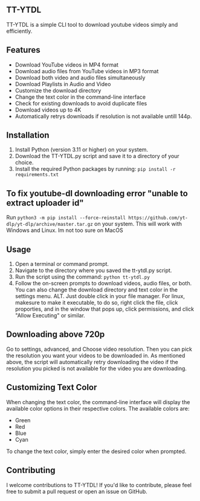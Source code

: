 ## TT-YTDL
 
TT-YTDL is a simple CLI tool to download youtube videos simply and efficiently.
 
## Features 
 
- Download YouTube videos in MP4 format 
- Download audio files from YouTube videos in MP3 format 
- Download both video and audio files simultaneously
- Download Playlists in Audio and Video
- Customize the download directory 
- Change the text color in the command-line interface 
- Check for existing downloads to avoid duplicate files
- Download videos up to 4K
- Automatically retrys downloads if resolution is not available untill 144p.

 
## Installation 
 
1. Install Python (version 3.11 or higher) on your system. 
2. Download the TT-YTDL.py  script and save it to a directory of your choice.
3. Install the required Python packages by running:  ```pip install -r requirements.txt```  


## To fix youtube-dl downloading error "unable to extract uploader id"
   Run ```python3 -m pip install --force-reinstall https://github.com/yt-dlp/yt-dlp/archive/master.tar.gz``` on your system. This will work with Windows and Linux. Im not too sure on MacOS 


## Usage 
 
1. Open a terminal or command prompt. 
2. Navigate to the directory where you saved the  tt-ytdl.py  script. 
3. Run the script using the command:  ```python tt-ytdl.py```  
4. Follow the on-screen prompts to download videos, audio files, or both. You can also change the download directory and text color in the settings menu. 
ALT. Just double click in your file manager. For linux, makesure to make it executable, to do so, right click the file, click proporties, and in the window that pops up, click permissions, and click "Allow Executing" or similar.

## Downloading above 720p
   Go to settings, advanced, and Choose video resolution. Then you can pick the resolution you want your videos to be downloaded in. As mentioned above, the script will automatically retry downloading the video if the resolution you picked is not available for the video you are downloading.

## Customizing Text Color 
 
When changing the text color, the command-line interface will display the available color options in their respective colors. The available colors are: 
 
- Green 
- Red 
- Blue 
- Cyan 
 
To change the text color, simply enter the desired color when prompted. 
 
## Contributing 
 
I welcome contributions to TT-YTDL! If you'd like to contribute, please feel free to submit a pull request or open an issue on GitHub. 
 
